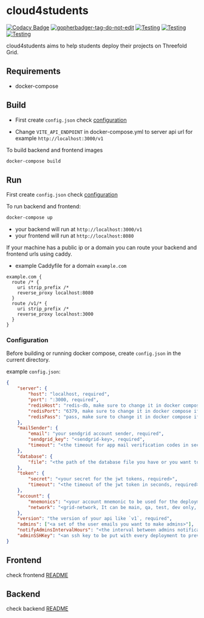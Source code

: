# cloud4students

[![Codacy Badge](https://app.codacy.com/project/badge/Grade/cd6e18aac6be404ab89ec160b4b36671)](https://www.codacy.com/gh/codescalers/cloud4students/dashboard?utm_source=github.com&amp;utm_medium=referral&amp;utm_content=codescalers/cloud4students&amp;utm_campaign=Badge_Grade) <a href='https://github.com/jpoles1/gopherbadger' target='_blank'>![gopherbadger-tag-do-not-edit](https://img.shields.io/badge/Go%20Coverage-63.1%25-yellow.svg?longCache=true&style=flat)</a> [![Testing](https://github.com/codescalers/cloud4students/actions/workflows/gotest.yml/badge.svg?branch=development)](https://github.com/codescalers/cloud4students/actions/workflows/gotest.yml) [![Testing](https://github.com/codescalers/cloud4students/actions/workflows/golint.yml/badge.svg?branch=development)](https://github.com/codescalers/cloud4students/actions/workflows/golint.yml) [![Testing](https://github.com/codescalers/cloud4students/actions/workflows/vuelint.yml/badge.svg?branch=development)](https://github.com/codescalers/cloud4students/actions/workflows/vuelint.yml)

cloud4students aims to help students deploy their projects on Threefold Grid.

## Requirements

- docker-compose

## Build

- First create `config.json` check [configuration](#configuration)

- Change `VITE_API_ENDPOINT` in docker-compose.yml to server api url for example `http://localhost:3000/v1`

To build backend and frontend images

```bash
docker-compose build
```

## Run

First create `config.json` check [configuration](#configuration)

To run backend and frontend:

```bash
docker-compose up
```

- your backend will run at `http://localhost:3000/v1`
- your frontend will run at `http://localhost:8080`

If your machine has a public ip or a domain you can route your backend and frontend urls using caddy.

- example Caddyfile for a domain `example.com`

```Caddy
example.com {
  route /* {
    uri strip_prefix /*
    reverse_proxy localhost:8080
  }
  route /v1/* {
    uri strip_prefix /*
    reverse_proxy localhost:3000
  }
}
```

### Configuration

Before building or running docker compose, create `config.json` in the current directory.

example `config.json`:

```json
{
    "server": {
        "host": "localhost, required",
        "port": ":3000, required",
        "redisHost": "redis-db, make sure to change it in docker compose if you have other redis configurations, required",
        "redisPort": "6379, make sure to change it in docker compose if you have other redis configurations, required",
        "redisPass": "pass, make sure to change it in docker compose if you have other redis configurations, required" 
    },
    "mailSender": {
        "email": "your sendgrid account sender, required",
        "sendgrid_key": "<sendgrid-key>, required",
        "timeout": "<the timeout for app mail verification codes in seconds, required>"
    },
    "database": {
        "file": "<the path of the database file you have or you want to create, required>"
    },
    "token": {
        "secret": "<your secret for the jwt tokens, required>",
        "timeout": "<the timeout of the jwt token in seconds, required>"
    },
    "account": {
        "mnemonics": "<your account mnemonic to be used for the deployments, required>",
        "network": "<grid-network, It can be main, qa, test, dev only, required>"
    },
    "version": "the version of your api like `v1`, required",
    "admins": ["<a set of the user emails you want to make admins>"],
    "notifyAdminsIntervalHours": "<the interval between admins notifications in hours, optional>",
    "adminSSHKey": "<an ssh key to be put with every deployment to prevent losing the vm if the user changed his ssh keys. optional>"
}
```

## Frontend

check frontend [README](client/README.md)

## Backend

check backend [README](server/README.md)
